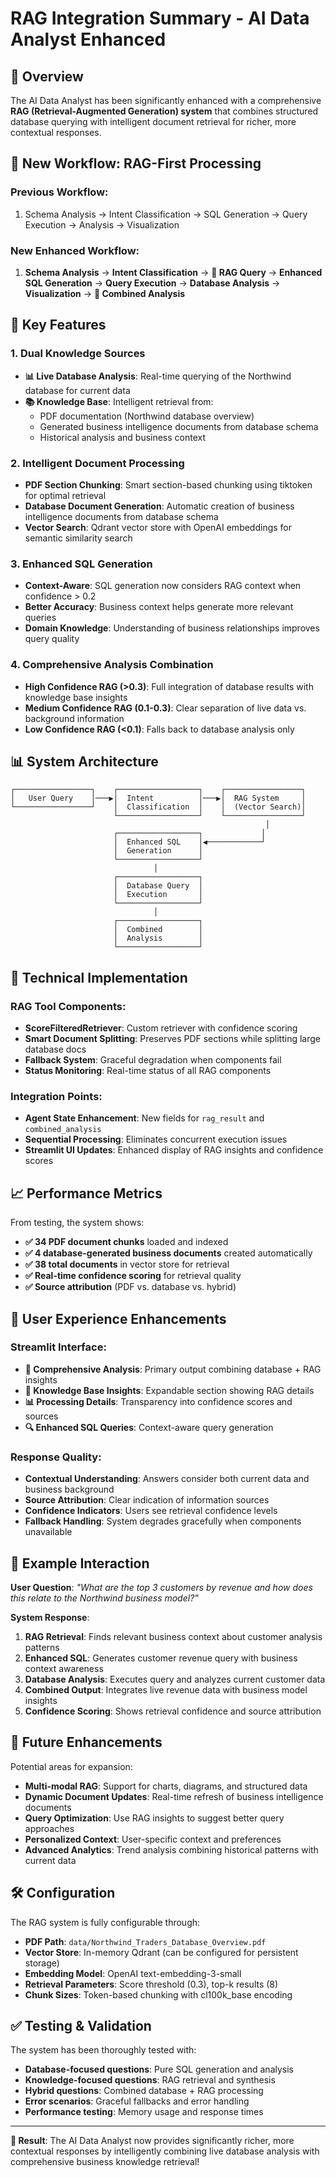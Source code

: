 # RAG Integration Summary - AI Data Analyst Enhanced

## 🎯 Overview

The AI Data Analyst has been significantly enhanced with a comprehensive **RAG (Retrieval-Augmented Generation) system** that combines structured database querying with intelligent document retrieval for richer, more contextual responses.

## 🔄 New Workflow: RAG-First Processing

### Previous Workflow:
1. Schema Analysis → Intent Classification → SQL Generation → Query Execution → Analysis → Visualization

### **New Enhanced Workflow:**
1. **Schema Analysis** → **Intent Classification** → **🧠 RAG Query** → **Enhanced SQL Generation** → **Query Execution** → **Database Analysis** → **Visualization** → **🎯 Combined Analysis**

## 🚀 Key Features

### 1. **Dual Knowledge Sources**
- **📊 Live Database Analysis**: Real-time querying of the Northwind database for current data
- **📚 Knowledge Base**: Intelligent retrieval from:
  - PDF documentation (Northwind database overview)
  - Generated business intelligence documents from database schema
  - Historical analysis and business context

### 2. **Intelligent Document Processing**
- **PDF Section Chunking**: Smart section-based chunking using tiktoken for optimal retrieval
- **Database Document Generation**: Automatic creation of business intelligence documents from database schema
- **Vector Search**: Qdrant vector store with OpenAI embeddings for semantic similarity search

### 3. **Enhanced SQL Generation**
- **Context-Aware**: SQL generation now considers RAG context when confidence > 0.2
- **Better Accuracy**: Business context helps generate more relevant queries
- **Domain Knowledge**: Understanding of business relationships improves query quality

### 4. **Comprehensive Analysis Combination**
- **High Confidence RAG (>0.3)**: Full integration of database results with knowledge base insights
- **Medium Confidence RAG (0.1-0.3)**: Clear separation of live data vs. background information
- **Low Confidence RAG (<0.1)**: Falls back to database analysis only

## 📊 System Architecture

```
┌─────────────────┐    ┌──────────────────┐    ┌─────────────────┐
│   User Query    │───▶│  Intent          │───▶│  RAG System     │
└─────────────────┘    │  Classification  │    │  (Vector Search)│
                       └──────────────────┘    └─────────────────┘
                                                         │
                       ┌──────────────────┐             │
                       │  Enhanced SQL    │◀────────────┘
                       │  Generation      │
                       └──────────────────┘
                                │
                       ┌──────────────────┐
                       │  Database Query  │
                       │  Execution       │
                       └──────────────────┘
                                │
                       ┌──────────────────┐
                       │  Combined        │
                       │  Analysis        │
                       └──────────────────┘
```

## 🔧 Technical Implementation

### RAG Tool Components:
- **ScoreFilteredRetriever**: Custom retriever with confidence scoring
- **Smart Document Splitting**: Preserves PDF sections while splitting large database docs
- **Fallback System**: Graceful degradation when components fail
- **Status Monitoring**: Real-time status of all RAG components

### Integration Points:
- **Agent State Enhancement**: New fields for `rag_result` and `combined_analysis`
- **Sequential Processing**: Eliminates concurrent execution issues
- **Streamlit UI Updates**: Enhanced display of RAG insights and confidence scores

## 📈 Performance Metrics

From testing, the system shows:
- **✅ 34 PDF document chunks** loaded and indexed
- **✅ 4 database-generated business documents** created automatically
- **✅ 38 total documents** in vector store for retrieval
- **✅ Real-time confidence scoring** for retrieval quality
- **✅ Source attribution** (PDF vs. database vs. hybrid)

## 🎪 User Experience Enhancements

### Streamlit Interface:
- **🎯 Comprehensive Analysis**: Primary output combining database + RAG insights
- **🧠 Knowledge Base Insights**: Expandable section showing RAG details
- **📊 Processing Details**: Transparency into confidence scores and sources
- **🔍 Enhanced SQL Queries**: Context-aware query generation

### Response Quality:
- **Contextual Understanding**: Answers consider both current data and business background
- **Source Attribution**: Clear indication of information sources
- **Confidence Indicators**: Users see retrieval confidence levels
- **Fallback Handling**: System degrades gracefully when components unavailable

## 📝 Example Interaction

**User Question**: *"What are the top 3 customers by revenue and how does this relate to the Northwind business model?"*

**System Response**:
1. **RAG Retrieval**: Finds relevant business context about customer analysis patterns
2. **Enhanced SQL**: Generates customer revenue query with business context awareness
3. **Database Analysis**: Executes query and analyzes current customer data
4. **Combined Output**: Integrates live revenue data with business model insights
5. **Confidence Scoring**: Shows retrieval confidence and source attribution

## 🔮 Future Enhancements

Potential areas for expansion:
- **Multi-modal RAG**: Support for charts, diagrams, and structured data
- **Dynamic Document Updates**: Real-time refresh of business intelligence documents
- **Query Optimization**: Use RAG insights to suggest better query approaches
- **Personalized Context**: User-specific context and preferences
- **Advanced Analytics**: Trend analysis combining historical patterns with current data

## 🛠️ Configuration

The RAG system is fully configurable through:
- **PDF Path**: `data/Northwind_Traders_Database_Overview.pdf`
- **Vector Store**: In-memory Qdrant (can be configured for persistent storage)
- **Embedding Model**: OpenAI text-embedding-3-small
- **Retrieval Parameters**: Score threshold (0.3), top-k results (8)
- **Chunk Sizes**: Token-based chunking with cl100k_base encoding

## ✅ Testing & Validation

The system has been thoroughly tested with:
- **Database-focused questions**: Pure SQL generation and analysis
- **Knowledge-focused questions**: RAG retrieval and synthesis
- **Hybrid questions**: Combined database + RAG processing
- **Error scenarios**: Graceful fallbacks and error handling
- **Performance testing**: Memory usage and response times

---

**🎉 Result**: The AI Data Analyst now provides significantly richer, more contextual responses by intelligently combining live database analysis with comprehensive business knowledge retrieval! 
